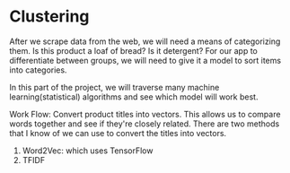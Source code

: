 # Clustering

After we scrape data from the web, we will need a means of categorizing them. Is this product a loaf of bread? Is it detergent? For our app to differentiate between groups, we will need to give it a model to sort items into categories.

In this part of the project, we will traverse many machine learning(statistical) algorithms and see which model will work best.

Work Flow:
Convert product titles into vectors. This allows us to compare words together and see if they're closely related.
There are two methods that I know of we can use to convert the titles into vectors.
1) Word2Vec: which uses TensorFlow
2) TFIDF 

